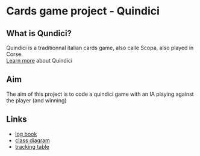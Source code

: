 
# Cards game project - Quindici
## What is Qundici?
Quindici is a traditionnal italian cards game, also calle Scopa, also played in Corse.<br/>
<a href="https://fr.wikipedia.org/wiki/Scopa_(jeu_de_cartes)" target="_blank">Learn more</a> about Quindici
## Aim
The aim of this project is to code a quindici game with an IA playing against the player (and winning)
## Links
<ul>
  <li>
    <a href="https://docs.google.com/document/d/1r2OGBE4Y7J7zhgz_If5LbUtQxj-K-qOv4vSvIIH24W0/edit?usp=sharing" target="_blank">log book </a>
  </li>
  <li>
    <a href="https://drive.google.com/file/d/1ix7YluiG6QmuKMf30qPVMtyEXi1E1sUK/view?usp=sharing" target="_blank">class diagram</a>
  </li>
  <li>
    <a href="https://trello.com/b/N7dEHWvi/tableaudesuivispoca" target="_blank">tracking table</a>
  </li>
</ul>

